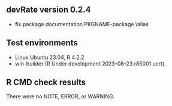 ## devRate version 0.2.4
* fix package documentation PKGNAME-package \alias

## Test environments
* Linux Ubuntu 23.04, R 4.2.2
* win-builder (R Under development 2023-08-23 r85001 ucrt).

## R CMD check results
There were no NOTE, ERROR, or WARNING. 
